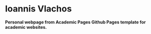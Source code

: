 # Ioannis Vlachos
**Personal webpage from Academic Pages Github Pages template for academic websites.**
